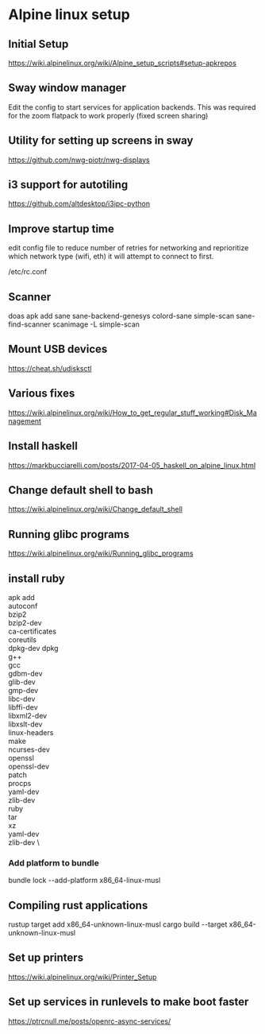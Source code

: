 # Alpine linux setup

## Initial Setup
https://wiki.alpinelinux.org/wiki/Alpine_setup_scripts#setup-apkrepos

## Sway window manager
Edit the config to start services for application backends.  This was required for the zoom flatpack to work properly (fixed screen sharing)

## Utility for setting up screens in sway
https://github.com/nwg-piotr/nwg-displays
## i3 support for autotiling
https://github.com/altdesktop/i3ipc-python

## Improve startup time
edit config file to reduce number of retries for networking and reprioritize which network type (wifi, eth) it will attempt to connect to first.

/etc/rc.conf

## Scanner
doas apk add sane sane-backend-genesys colord-sane simple-scan
sane-find-scanner
scanimage -L
simple-scan

## Mount USB devices
https://cheat.sh/udisksctl

## Various fixes
https://wiki.alpinelinux.org/wiki/How_to_get_regular_stuff_working#Disk_Management

## Install haskell
https://markbucciarelli.com/posts/2017-04-05_haskell_on_alpine_linux.html

## Change default shell to bash
https://wiki.alpinelinux.org/wiki/Change_default_shell

## Running glibc programs
https://wiki.alpinelinux.org/wiki/Running_glibc_programs

## install ruby
apk add \
		autoconf \
		bzip2 \
		bzip2-dev \
		ca-certificates \
		coreutils \
		dpkg-dev dpkg \
		g++ \
		gcc \
		gdbm-dev \
		glib-dev \
		gmp-dev \
		libc-dev \
		libffi-dev \
		libxml2-dev \
		libxslt-dev \
		linux-headers \
		make \
		ncurses-dev \
		openssl \
		openssl-dev \
		patch \
		procps \
		yaml-dev \
		zlib-dev \
		ruby \
		tar \
		xz \
		yaml-dev \
		zlib-dev \

### Add platform to bundle
bundle lock --add-platform x86_64-linux-musl

## Compiling rust applications
rustup target add x86_64-unknown-linux-musl
cargo build --target x86_64-unknown-linux-musl

## Set up printers
https://wiki.alpinelinux.org/wiki/Printer_Setup

## Set up services in runlevels to make boot faster
https://ptrcnull.me/posts/openrc-async-services/

